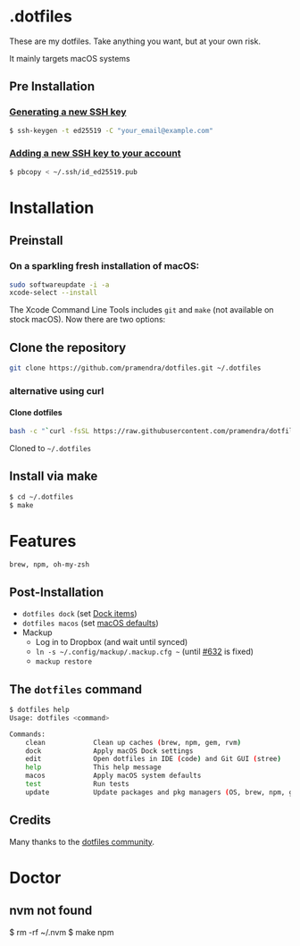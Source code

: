 # .dotfiles

These are my dotfiles. Take anything you want, but at your own risk.

It mainly targets macOS systems

## Pre Installation

### [Generating a new SSH key](https://docs.github.com/en/authentication/connecting-to-github-with-ssh/generating-a-new-ssh-key-and-adding-it-to-the-ssh-agent#generating-a-new-ssh-key)

```bash
$ ssh-keygen -t ed25519 -C "your_email@example.com"
```

### [Adding a new SSH key to your account](https://docs.github.com/en/authentication/connecting-to-github-with-ssh/adding-a-new-ssh-key-to-your-github-account#adding-a-new-ssh-key-to-your-account)

```bash
$ pbcopy < ~/.ssh/id_ed25519.pub
```

# Installation

## Preinstall

### On a sparkling fresh installation of macOS:

```bash
sudo softwareupdate -i -a
xcode-select --install
```

The Xcode Command Line Tools includes `git` and `make` (not available on stock macOS). Now there are two options:

## Clone the repository

```bash
git clone https://github.com/pramendra/dotfiles.git ~/.dotfiles
```

### alternative using curl

#### Clone dotfiles

```bash
bash -c "`curl -fsSL https://raw.githubusercontent.com/pramendra/dotfiles/master/remote-install.sh`"
```

Cloned to `~/.dotfiles`

## Install via make

```bash
$ cd ~/.dotfiles
$ make
```

# Features

```
brew, npm, oh-my-zsh
```

## Post-Installation

- `dotfiles dock` (set [Dock items](./macos/dock.sh))
- `dotfiles macos` (set [macOS defaults](./macos/defaults.sh))
- Mackup
  - Log in to Dropbox (and wait until synced)
  - `ln -s ~/.config/mackup/.mackup.cfg ~` (until [#632](https://github.com/lra/mackup/pull/632) is fixed)
  - `mackup restore`

## The `dotfiles` command

```bash
$ dotfiles help
Usage: dotfiles <command>

Commands:
    clean            Clean up caches (brew, npm, gem, rvm)
    dock             Apply macOS Dock settings
    edit             Open dotfiles in IDE (code) and Git GUI (stree)
    help             This help message
    macos            Apply macOS system defaults
    test             Run tests
    update           Update packages and pkg managers (OS, brew, npm, gem)
```

## Credits

Many thanks to the [dotfiles community](https://dotfiles.github.io).

# Doctor

## nvm not found

$ rm -rf ~/.nvm
$ make npm
